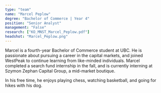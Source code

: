 ```yaml
---
type: "team"
name: "Marcel Peplow"
degree: "Bachelor of Commerce | Year 4"
position: "Senior Analyst"
management: "False"
research: ["KO_MNST_Marcel_Peplow.pdf"]
headshot: "Marcel_Peplow.png"
---
```


Marcel is a fourth-year Bachelor of Commerce student at UBC. He is passionate about pursuing a career in the capital markets, and joined WestPeak to continue learning from like-minded individuals. Marcel completed a search fund internship in the fall, and is currently interning at Szymon Zephan Capital Group, a mid-market boutique.

In his free time, he enjoys playing chess, watching basketball, and going for hikes with his dog.

